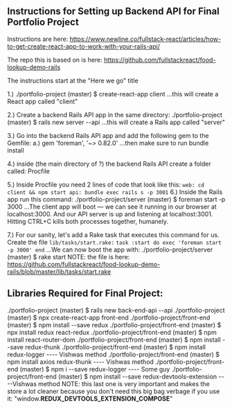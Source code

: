 ## Instructions for Setting up Backend API for Final Portfolio Project
Instructions are here:
https://www.newline.co/fullstack-react/articles/how-to-get-create-react-app-to-work-with-your-rails-api/

The repo this is based on is here:
https://github.com/fullstackreact/food-lookup-demo-rails


The instructions start at the "Here we go" title

1.) ./portfolio-project (master) $ create-react-app client
      ...this will create a React app called "client"

2.) Create a backend Rails API app in the same directory:
    ./portfolio-project (master) $ rails new server --api
    ...this will create a Rails app called "server"

3.) Go into the backend Rails API app and add the following gem to the Gemfile:
    a.) gem 'foreman', '~> 0.82.0'
    ...then make sure to run bundle install

4.) inside (the main directory of ?) the backend Rails API create a folder called: Procfile

5.) Inside Procfile you need 2 lines of code that look like this:
    ```
    web: cd client && npm start
    api: bundle exec rails s -p 3001
    ```
6.) Inside the Rails app run this command:
    ./portfolio-project/server (master) $ foreman start -p 3000
    ...The client app will boot — we can see it running in our browser at
    localhost:3000. And our API server is up and listening at localhost:3001.
    Hitting CTRL+C kills both processes together, humanely.

7.) For our sanity, let's add a Rake task that executes this command for us.
    Create the file ```lib/tasks/start.rake:```
    ```
    task :start do
      exec 'foreman start -p 3000'
    end
    ```
    ...We can now boot the app with:
    ./portfolio-project/server (master) $ rake start
    NOTE: the file is here:
    https://github.com/fullstackreact/food-lookup-demo-rails/blob/master/lib/tasks/start.rake

## Libraries Required for Final Project:
./portfolio-project (master) $ rails new back-end-api --api
./portfolio-project (master) $ npx create-react-app front-end
./portfolio-project/front-end (master) $ npm install --save redux
./portfolio-project/front-end (master) $ npx install redux react-redux
./portfolio-project/front-end (master) $ npm install react-router-dom
./portfolio-project/front-end (master) $ npm install --save redux-thunk
./portfolio-project/front-end (master) $ npm install redux-logger ---- Vishwas method
./portfolio-project/front-end (master) $ npm install axios redux-thunk ---- Vishwas method
./portfolio-project/front-end (master) $ npm i --save redux-logger ---- Some guy
./portfolio-project/front-end (master) $ npm install --save redux-devtools-extension ----Vishwas method
NOTE: this last one is very important and makes the store a lot cleaner because you don't need this big bag verbage if you use it:
"window.__REDUX_DEVTOOLS_EXTENSION_COMPOSE__"
